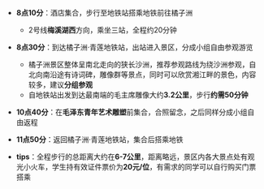 - **8点10分**：酒店集合，步行至地铁站搭乘地铁前往橘子洲
	- 2号线**梅溪湖西**方向，乘坐三站，全程约20分钟
- **8点30分**：到达橘子洲·青莲地铁站，出站进入景区，分成小组自由参观游览
    - 橘子洲景区整体呈南北走向的狭长沙洲，推荐参观路线为绕沙洲参观，自北向南沿途有诗词碑，雕像群等景点，同时可以欣赏湘江畔的景色，内容较多，建议**分组参观**
    - 自地铁站出发到达最南端的毛主席雕像大约**3.2公里**，步行**约需50分钟**
- **10点40分**：在**毛泽东青年艺术雕塑**前集合，合照留念，之后同样分成小组自由返程
- **11点50分**：返回橘子洲·青莲地铁站，集合后搭乘地铁

- **tips**：全程步行的总距离大约在**6-7公里**，距离略远，景区内各大景点处有观光小火车，学生持有效证件票价为**20元/位**，有需求的同学可以自行购买门票搭乘
